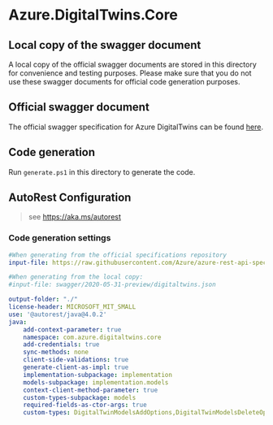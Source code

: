 # Azure.DigitalTwins.Core

## Local copy of the swagger document

A local copy of the official swagger documents are stored in this directory for convenience and testing purposes. Please make sure that you do not use these swagger documents for official code generation purposes.

## Official swagger document

The official swagger specification for Azure DigitalTwins can be found [here](https://github.com/Azure/azure-rest-api-specs/tree/master/specification/digitaltwins/data-plane/Microsoft.DigitalTwins).

## Code generation

Run `generate.ps1` in this directory to generate the code.

## AutoRest Configuration

> see <https://aka.ms/autorest>

### Code generation settings

``` yaml
#When generating from the official specifications repository
input-file: https://raw.githubusercontent.com/Azure/azure-rest-api-specs/master/specification/digitaltwins/data-plane/Microsoft.DigitalTwins/stable/2020-10-31/digitaltwins.json

#When generating from the local copy:
#input-file: swagger/2020-05-31-preview/digitaltwins.json

output-folder: "./"
license-header: MICROSOFT_MIT_SMALL
use: '@autorest/java@4.0.2'
java:
    add-context-parameter: true
    namespace: com.azure.digitaltwins.core
    add-credentials: true
    sync-methods: none
    client-side-validations: true
    generate-client-as-impl: true
    implementation-subpackage: implementation
    models-subpackage: implementation.models
    context-client-method-parameter: true
    custom-types-subpackage: models
    required-fields-as-ctor-args: true
    custom-types: DigitalTwinModelsAddOptions,DigitalTwinModelsDeleteOptions,DigitalTwinModelsGetByIdOptions,DigitalTwinModelsUpdateOptions,DigitalTwinsAddOptions,DigitalTwinsAddRelationshipOptions,DigitalTwinsDeleteOptions,DigitalTwinsDeleteRelationshipOptions,DigitalTwinsGetByIdOptions,DigitalTwinsGetComponentOptions,DigitalTwinsGetRelationshipByIdOptions,DigitalTwinsListIncomingRelationshipsOptions,DigitalTwinsListRelationshipsOptions,DigitalTwinsUpdateComponentOptions,DigitalTwinsUpdateOptions,DigitalTwinsUpdateRelationshipOptions,EventRoutesAddOptions,EventRoutesDeleteOptions,EventRoutesGetByIdOptions,EventRoutesListOptions,QueryTwinsOptions
```
